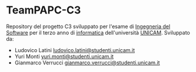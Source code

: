 # TeamPAPC-C3

Repository del progetto C3 sviluppato per l'esame di [Ingegneria del Software](http://didattica.cs.unicam.it/doku.php?id=didattica:triennale:ids:ay_2021:main) per il terzo anno di [informatica](http://didattica.cs.unicam.it/doku.php?id=didattica:triennale:main) dell'università [UNICAM](https://www.unicam.it).
Sviluppato da:
- Ludovico Latini ludovico.latini@studenti.unicam.it
- Yuri Monti yuri.monti@studenti.unicam.it
- Gianmarco Verrucci gianmarco.verrucci@studenti.unicam.it
